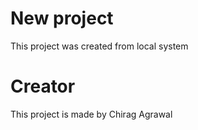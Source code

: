 # New project
This project was created from local system

# Creator
This project is made by Chirag Agrawal